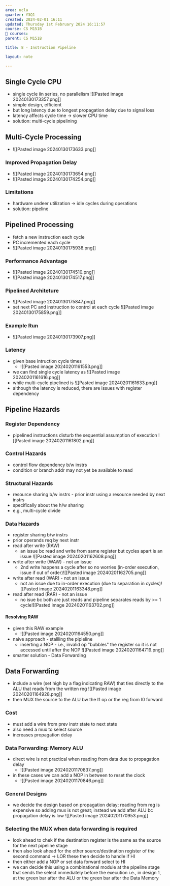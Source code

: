 ```yaml
---
area: ucla
quarter: Y3Q1
created: 2024-02-01 16:11
updated: Thursday 1st February 2024 16:11:57
course: CS M151B
📕 courses:
parent: CS M151B

title: 8 - Instruction Pipeline

layout: note

---
```

## Single Cycle CPU
- single cycle iin series, no parallelism ![[Pasted image 20240130173357.png]]
- simple design, efficient
- but long latency due to longest propagation delay due to signal loss
- latency affects cycle time -> slower CPU time
- solution: multi-cycle pipelining
## Multi-Cycle Processing
- ![[Pasted image 20240130173633.png]]
### Improved Propagation Delay
- ![[Pasted image 20240130173654.png]]
- ![[Pasted image 20240130174254.png]]
### Limitations
- hardware undeer utilization -> idle cycles during operations
- solution: pipeline

## Pipelined Processing
- fetch a new instruction each cycle
- PC incremented each cycle
- ![[Pasted image 20240130175938.png]]
### Performance Advantage
- ![[Pasted image 20240130174510.png]]
- ![[Pasted image 20240130174517.png]]
### Pipelined Architeture
- ![[Pasted image 20240130175847.png]]
- set next PC and instruction to control at each cycle ![[Pasted image 20240130175859.png]]
### Example Run
- ![[Pasted image 20240130173907.png]]

### Latency
- given base intruction cycle times
	- ![[Pasted image 20240201161553.png]]
- we can find single cycle latency as ![[Pasted image 20240201161616.png]]
- while multi-cycle pipelined is ![[Pasted image 20240201161633.png]]
- although the latency is reduced, there are issues with register dependency
## Pipeline Hazards
### Register Dependency
- pipelined instructions disturb the sequential assumption of execution ![[Pasted image 20240201161802.png]]
### Control Hazards
- control flow dependency b/w instrs
- condition or branch addr may not yet be available to read
### Structural Hazards
- resource sharing b/w instrs - prior instr using a resource needed by next instrs
- specifically about the h/w sharing
- e.g., multi-cycle divide
### Data Hazards
- register sharing b/w instrs
- prior operands req by next instr
- read after write (RAW)
	- an issue bc read and write from same register but cycles apart is an issue ![[Pasted image 20240201162608.png]]
- write after write (WAW) - not an issue
	- 2nd write happens a cycle after so no worries (in-order execution, issue if out of order)![[Pasted image 20240201162705.png]]
- write after read (WAR) - not an issue
	- not an issue due to in-order execution (due to separation in cycles)![[Pasted image 20240201163348.png]]
- read after read (RAR) - not an issue
	- no isue bc both are just reads and pipeline separates reads by >= 1 cycle![[Pasted image 20240201163702.png]]
#### Resolving RAW
- given this RAW example
	- ![[Pasted image 20240201164550.png]]
- naive approach - stallling the pipleline
	- inserting a NOP - i.e., invalid op "bubbles" the register so it is not accessed until after the NOP ![[Pasted image 20240201164719.png]]
- smarter solution - Data Forwarding
## Data Forwarding
- include a wire (set high by a flag indicating RAW) that ties directly to the ALU that reads from the written reg ![[Pasted image 20240201164928.png]]
- then MUX the source to the ALU bw the I1 op or the reg from I0 forward
### Cost
- must add a wire from prev instr state to next state
- also need a mux to select source
- increases propagation delay
### Data Forwarding: Memory ALU
- direct wire is not practical when reading from data due to propagation delay
	- ![[Pasted image 20240201170837.png]]
- in these cases we can add a NOP in between to reset the clock
	- ![[Pasted image 20240201170846.png]]

### General Designs
- we decide the design based on propagation delay; reading from reg is expensive so adding mux is not great; instead we add after ALU bc propagation delay is low
![[Pasted image 20240201170953.png]]
### Selecting the MUX when data forwarding is required
- look ahead to chek if the destination register is the same as the source for the next pipeline stage
- then also look ahead for the other source/destination register of the second command -> LOR these then decide to handle if HI
- then either add a NOP or set data forward select to HI
- we can decide this using a combinational module at the pipeline stage that sends the select immediately before the execution i.e., in design 1, at the green bar after the ALU or the green bar after the Data Memory